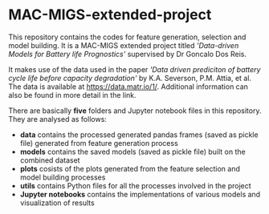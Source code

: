 # MAC-MIGS-extended-project
This repository contains the codes for feature generation, selection and model building. It is a MAC-MIGS extended project titled _'Data-driven Models for Battery life Prognostics'_ supervised by Dr Goncalo Dos Reis.

It makes use of the data used in the paper _'Data driven prediciton of battery cycle life before capacity degradation'_ by K.A. Severson, P.M. Attia, et al. The data is available at https://data.matr.io/1/. Additional information can also be found in more detail in the link.

There are basically **five** folders and Jupyter notebook files in this repository. They are analysed as follows:
- **data** contains the processed generated pandas frames (saved as pickle file) generated from feature generation process
- **models** contains the saved models (saved as pickle file) built on the combined dataset
- **plots** cosists of the plots generated from the feature selection and model building processes
- **utils** contains Python files for all the processes involved in the project 
- **Jupyter notebooks** contains the implementations of various models and visualization of results

